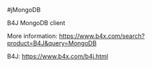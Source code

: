 #jMongoDB

B4J MongoDB client

More information: https://www.b4x.com/search?product=B4J&query=MongoDB

B4J: https://www.b4x.com/b4j.html